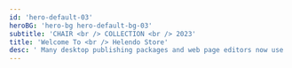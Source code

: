 ```yaml
---
id: 'hero-default-03'
heroBG: 'hero-bg hero-default-bg-03'
subtitle: 'CHAIR <br /> COLLECTION <br /> 2023'
title: 'Welcome To <br /> Helendo Store'
desc: ' Many desktop publishing packages and web page editors now use  <br /> Lorem Ipsum as their default model text'
---
```

